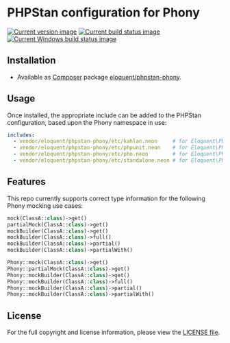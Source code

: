 # PHPStan configuration for Phony

[![Current version image][version-image]][current version]
[![Current build status image][build-image]][current build status]
[![Current Windows build status image][windows-build-image]][current windows build status]

[build-image]: https://img.shields.io/travis/eloquent/phpstan-phony/master.svg?style=flat-square "Current build status for the master branch"
[current build status]: https://travis-ci.org/eloquent/phpstan-phony
[current version]: https://packagist.org/packages/eloquent/phpstan-phony
[current windows build status]: https://ci.appveyor.com/project/eloquent/phpstan-phony
[version-image]: https://img.shields.io/packagist/v/eloquent/phpstan-phony.svg?style=flat-square "This project uses semantic versioning"
[windows-build-image]: https://img.shields.io/appveyor/ci/eloquent/phpstan-phony/master.svg?label=windows&style=flat-square "Current Windows build status for the master branch"

## Installation

- Available as [Composer] package [eloquent/phpstan-phony].

[composer]: http://getcomposer.org/
[eloquent/phpstan-phony]: https://packagist.org/packages/eloquent/phpstan-phony

## Usage

Once installed, the appropriate include can be added to the PHPStan
configuration, based upon the Phony namespace in use:

```yaml
includes:
  - vendor/eloquent/phpstan-phony/etc/kahlan.neon     # for Eloquent\Phony\Kahlan
  - vendor/eloquent/phpstan-phony/etc/phpunit.neon    # for Eloquent\Phony\Phpunit
  - vendor/eloquent/phpstan-phony/etc/pho.neon        # for Eloquent\Phony\Pho
  - vendor/eloquent/phpstan-phony/etc/standalone.neon # for Eloquent\Phony
```

## Features

This repo currently supports correct type information for the following Phony
mocking use cases:

```php
mock(ClassA::class)->get()
partialMock(ClassA::class)->get()
mockBuilder(ClassA::class)->get()
mockBuilder(ClassA::class)->full()
mockBuilder(ClassA::class)->partial()
mockBuilder(ClassA::class)->partialWith()

Phony::mock(ClassA::class)->get()
Phony::partialMock(ClassA::class)->get()
Phony::mockBuilder(ClassA::class)->get()
Phony::mockBuilder(ClassA::class)->full()
Phony::mockBuilder(ClassA::class)->partial()
Phony::mockBuilder(ClassA::class)->partialWith()
```

## License

For the full copyright and license information, please view the [LICENSE file].

[license file]: LICENSE
